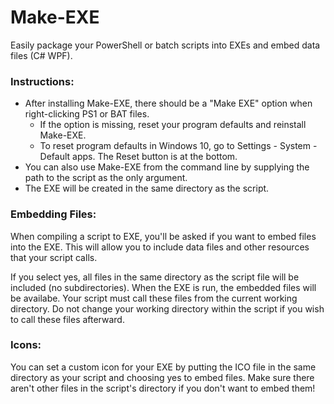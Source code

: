 # Make-EXE
Easily package your PowerShell or batch scripts into EXEs and embed data files (C# WPF).

### Instructions:
* After installing Make-EXE, there should be a "Make EXE" option when right-clicking PS1 or BAT files.
  * If the option is missing, reset your program defaults and reinstall Make-EXE.
  * To reset program defaults in Windows 10, go to Settings - System - Default apps.  The Reset button is at the bottom.
* You can also use Make-EXE from the command line by supplying the path to the script as the only argument.
* The EXE will be created in the same directory as the script.

### Embedding Files:
When compiling a script to EXE, you'll be asked if you want to embed files into the EXE.  This will allow you to include data files and other resources that your script calls.

If you select yes, all files in the same directory as the script file will be included (no subdirectories).  When the EXE is run, the embedded files will be availabe.  Your script must call these files from the current working directory.  Do not change your working directory within the script if you wish to call these files afterward.

### Icons:
You can set a custom icon for your EXE by putting the ICO file in the same directory as your script and choosing yes to embed files.  Make sure there aren't other files in the script's directory if you don't want to embed them!
